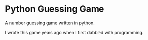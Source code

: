 # Python Guessing Game

A number guessing game written in python.

I wrote this game years ago when I first dabbled with programming.
